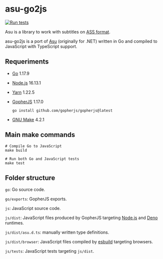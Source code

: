 # asu-go2js

[![Run tests](https://github.com/FS-Frost/asu-go2js/actions/workflows/main.yml/badge.svg)](https://github.com/FS-Frost/asu-go2js/actions/workflows/main.yml)

Asu is a library to work with subtitles on [ASS format](https://en.wikipedia.org/wiki/SubStation_Alpha).

asu-go2js is a port of [Asu](https://github.com/FS-Frost/Asu.Utilidades) (originally for .NET) written in Go and compiled to JavaScript with TypeScript support.

## Requeriments

-   [Go](https://go.dev) 1.17.9
-   [Node.js](https://nodejs.org) 16.13.1
-   [Yarn](https://classic.yarnpkg.com) 1.22.5
-   [GopherJS](https://github.com/gopherjs/gopherjs) 1.17.0

    ```shell
    go install github.com/gopherjs/gopherjs@latest
    ```

-   [GNU Make](https://www.gnu.org/software/make) 4.2.1

## Main make commands

```shell
# Compile Go to JavaScript
make build

# Run both Go and JavaScript tests
make test
```

## Folder structure

`go`: Go source code.

`go/exports`: GopherJS exports.

`js`: JavaScript source code.

`js/dist`: JavaScript files produced by GopherJS targeting [Node.js](https://nodejs.org) and [Deno](https://deno.land) runtimes.

`js/dist/asu.d.ts`: manually written type definitions.

`js/dist/browser`: JavaScript files compiled by [esbuild](https://esbuild.github.io) targeting browsers.

`js/tests`: JavaScript tests targeting `js/dist`.
